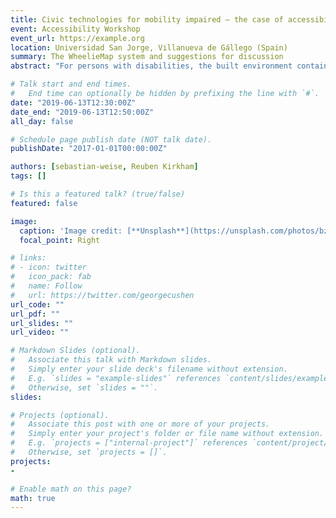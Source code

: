 ```yaml
---
title: Civic technologies for mobility impaired — the case of accessibility mapping with video
event: Accessibility Workshop
event_url: https://example.org
location: Universidad San Jorge, Villanueva de Gállego (Spain)
summary: The WheelieMap system and suggestions for discussion
abstract: "For persons with disabilities, the built environment contains a broad range of physical barriers. Public authorities have limited resources to address them, meaning there is a challenge in prioritising which barriers are to be removed and to what extent. As an example of innovative future civic technologies, the article presents the concept of video-mapping as an improvement upon traditional consultation and engagement processes. Video happens to be a particularly effective medium for illustrating accessibility barriers, whilst the map facility enables comparative discussions. Accordingly, this approach represents an advance in discussing and deliberating on the resolution of accessibility barriers within the built environment. For the workshop, the discussion of this prototype invites a discussion on ways to support innovative civic technologies; and which kinds of business models and information governance systems would be required to enable a heathy ecosystem of civic technologies that arise from the bottom-up. "

# Talk start and end times.
#   End time can optionally be hidden by prefixing the line with `#`.
date: "2019-06-13T12:30:00Z"
date_end: "2019-06-13T12:50:00Z"
all_day: false

# Schedule page publish date (NOT talk date).
publishDate: "2017-01-01T00:00:00Z"

authors: [sebastian-weise, Reuben Kirkham]
tags: []

# Is this a featured talk? (true/false)
featured: false

image:
  caption: 'Image credit: [**Unsplash**](https://unsplash.com/photos/bzdhc5b3Bxs)'
  focal_point: Right

# links:
# - icon: twitter
#   icon_pack: fab
#   name: Follow
#   url: https://twitter.com/georgecushen
url_code: ""
url_pdf: ""
url_slides: ""
url_video: ""

# Markdown Slides (optional).
#   Associate this talk with Markdown slides.
#   Simply enter your slide deck's filename without extension.
#   E.g. `slides = "example-slides"` references `content/slides/example-slides.md`.
#   Otherwise, set `slides = ""`.
slides:

# Projects (optional).
#   Associate this post with one or more of your projects.
#   Simply enter your project's folder or file name without extension.
#   E.g. `projects = ["internal-project"]` references `content/project/deep-learning/index.md`.
#   Otherwise, set `projects = []`.
projects:
-

# Enable math on this page?
math: true
---
```


